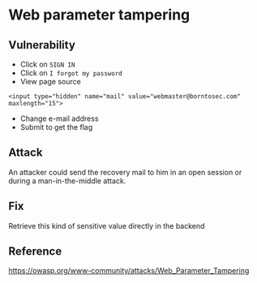 # Web parameter tampering

## Vulnerability
* Click on `SIGN IN`
* Click on `I forgot my password`
* View page source
```
<input type="hidden" name="mail" value="webmaster@borntosec.com" maxlength="15">
```
* Change e-mail address
* Submit to get the flag

## Attack
An attacker could send the recovery mail to him in an open session or during
 a man-in-the-middle attack.

## Fix
Retrieve this kind of sensitive value directly in the backend

## Reference
https://owasp.org/www-community/attacks/Web_Parameter_Tampering
